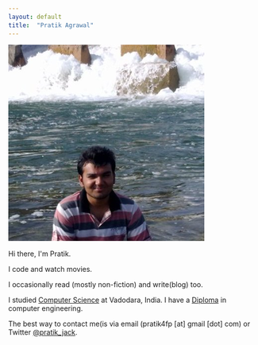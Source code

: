 ```yaml
---
layout: default
title:  "Pratik Agrawal"
---
```


![me](images/web.jpg)

Hi there, I'm Pratik.
  
I code and watch movies. 

I occasionally read (mostly non-fiction) and write(blog) too. 

I studied [Computer Science](http://www.msubaroda.ac.in) at Vadodara, India. I have a [Diploma](http://www.nirmauni.ac.in) in computer engineering.

The best way to contact me(is via email (pratik4fp [at] gmail [dot] com) or
Twitter [@pratik_jack](https://twitter.com/pratik_jack). 




